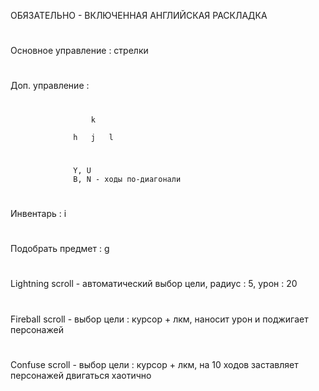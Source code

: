 ОБЯЗАТЕЛЬНО - ВКЛЮЧЕННАЯ АНГЛИЙСКАЯ РАСКЛАДКА
#
Основное управление : стрелки
#
Доп. управление :     
#
                      k

                  h   j   l
#
                  Y, U
                  B, N - ходы по-диагонали
#
Инвентарь : i
#
Подобрать предмет : g
#
Lightning scroll - автоматический выбор цели, радиус : 5, урон : 20
#
Fireball scroll - выбор цели : курсор + лкм, наносит урон и поджигает персонажей
#
Confuse scroll - выбор цели : курсор + лкм, на 10 ходов заставляет персонажей двигаться хаотично
#
